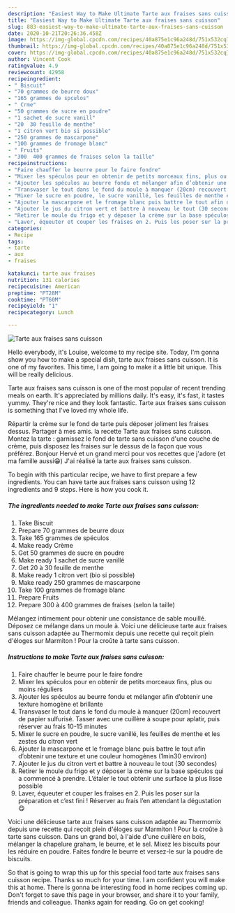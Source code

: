 ```yaml
---
description: "Easiest Way to Make Ultimate Tarte aux fraises sans cuisson"
title: "Easiest Way to Make Ultimate Tarte aux fraises sans cuisson"
slug: 883-easiest-way-to-make-ultimate-tarte-aux-fraises-sans-cuisson
date: 2020-10-21T20:26:36.458Z
image: https://img-global.cpcdn.com/recipes/40a875e1c96a248d/751x532cq70/tarte-aux-fraises-sans-cuisson-photo-principale-de-la-recette.jpg
thumbnail: https://img-global.cpcdn.com/recipes/40a875e1c96a248d/751x532cq70/tarte-aux-fraises-sans-cuisson-photo-principale-de-la-recette.jpg
cover: https://img-global.cpcdn.com/recipes/40a875e1c96a248d/751x532cq70/tarte-aux-fraises-sans-cuisson-photo-principale-de-la-recette.jpg
author: Vincent Cook
ratingvalue: 4.9
reviewcount: 42958
recipeingredient:
- " Biscuit"
- "70 grammes de beurre doux"
- "165 grammes de spculos"
- " Crme"
- "50 grammes de sucre en poudre"
- "1 sachet de sucre vanill"
- "20  30 feuille de menthe"
- "1 citron vert bio si possible"
- "250 grammes de mascarpone"
- "100 grammes de fromage blanc"
- " Fruits"
- "300  400 grammes de fraises selon la taille"
recipeinstructions:
- "Faire chauffer le beurre pour le faire fondre"
- "Mixer les spéculos pour en obtenir de petits morceaux fins, plus ou moins réguliers"
- "Ajouter les spéculos au beurre fondu et mélanger afin d’obtenir une texture homogène et brillante"
- "Transvaser le tout dans le fond du moule à manquer (20cm) recouvert de papier sulfurisé. Tasser avec une cuillère à soupe pour aplatir, puis réserver au frais 10-15 minutes"
- "Mixer le sucre en poudre, le sucre vanillé, les feuilles de menthe et les zestes du citron vert"
- "Ajouter la mascarpone et le fromage blanc puis battre le tout afin d’obtenir une texture et une couleur homogènes (1min30 environ)"
- "Ajouter le jus du citron vert et battre à nouveau le tout (30 secondes)"
- "Retirer le moule du frigo et y déposer la crème sur la base spéculos qui a commencé à prendre. L’étaler le tout obtenir une surface la plus lisse possible"
- "Laver, équeuter et couper les fraises en 2. Puis les poser sur la préparation et c’est fini ! Réserver au frais l’en attendant la dégustation 😋"
categories:
- Recipe
tags:
- tarte
- aux
- fraises

katakunci: tarte aux fraises 
nutrition: 131 calories
recipecuisine: American
preptime: "PT28M"
cooktime: "PT60M"
recipeyield: "1"
recipecategory: Lunch

---
```



![Tarte aux fraises sans cuisson](https://img-global.cpcdn.com/recipes/40a875e1c96a248d/751x532cq70/tarte-aux-fraises-sans-cuisson-photo-principale-de-la-recette.jpg)

Hello everybody, it's Louise, welcome to my recipe site. Today, I'm gonna show you how to make a special dish, tarte aux fraises sans cuisson. It is one of my favorites. This time, I am going to make it a little bit unique. This will be really delicious.

Tarte aux fraises sans cuisson is one of the most popular of recent trending meals on earth. It's appreciated by millions daily. It's easy, it's fast, it tastes yummy. They're nice and they look fantastic. Tarte aux fraises sans cuisson is something that I've loved my whole life.

Répartir la crème sur le fond de tarte puis déposer joliment les fraises dessus. Partager à mes amis. la recette Tarte aux fraises sans cuisson. Montez la tarte : garnissez le fond de tarte sans cuisson d&#39;une couche de crème, puis disposez les fraises sur le dessus de la façon que vous préférez. Bonjour Hervé et un grand merci pour vos recettes que j&#39;adore (et ma famille aussi😁) J&#39;ai réalisé la tarte aux fraises sans cuisson.


To begin with this particular recipe, we have to first prepare a few ingredients. You can have tarte aux fraises sans cuisson using 12 ingredients and 9 steps. Here is how you cook it.

<!--inarticleads1-->

##### The ingredients needed to make Tarte aux fraises sans cuisson:

1. Take  Biscuit
1. Prepare 70 grammes de beurre doux
1. Take 165 grammes de spéculos
1. Make ready  Crème
1. Get 50 grammes de sucre en poudre
1. Make ready 1 sachet de sucre vanillé
1. Get 20 à 30 feuille de menthe
1. Make ready 1 citron vert (bio si possible)
1. Make ready 250 grammes de mascarpone
1. Take 100 grammes de fromage blanc
1. Prepare  Fruits
1. Prepare 300 à 400 grammes de fraises (selon la taille)


Mélangez intimement pour obtenir une consistance de sable mouillé. Déposez ce mélange dans un moule à. Voici une délicieuse tarte aux fraises sans cuisson adaptée au Thermomix depuis une recette qui reçoit plein d&#39;éloges sur Marmiton ! Pour la croûte à tarte sans cuisson. 

<!--inarticleads2-->

##### Instructions to make Tarte aux fraises sans cuisson:

1. Faire chauffer le beurre pour le faire fondre
1. Mixer les spéculos pour en obtenir de petits morceaux fins, plus ou moins réguliers
1. Ajouter les spéculos au beurre fondu et mélanger afin d’obtenir une texture homogène et brillante
1. Transvaser le tout dans le fond du moule à manquer (20cm) recouvert de papier sulfurisé. Tasser avec une cuillère à soupe pour aplatir, puis réserver au frais 10-15 minutes
1. Mixer le sucre en poudre, le sucre vanillé, les feuilles de menthe et les zestes du citron vert
1. Ajouter la mascarpone et le fromage blanc puis battre le tout afin d’obtenir une texture et une couleur homogènes (1min30 environ)
1. Ajouter le jus du citron vert et battre à nouveau le tout (30 secondes)
1. Retirer le moule du frigo et y déposer la crème sur la base spéculos qui a commencé à prendre. L’étaler le tout obtenir une surface la plus lisse possible
1. Laver, équeuter et couper les fraises en 2. Puis les poser sur la préparation et c’est fini ! Réserver au frais l’en attendant la dégustation 😋


Voici une délicieuse tarte aux fraises sans cuisson adaptée au Thermomix depuis une recette qui reçoit plein d&#39;éloges sur Marmiton ! Pour la croûte à tarte sans cuisson. Dans un grand bol, à l&#39;aide d&#39;une cuillère en bois, mélanger la chapelure graham, le beurre, et le sel. Mixez les biscuits pour les réduire en poudre. Faites fondre le beurre et versez-le sur la poudre de biscuits. 

So that is going to wrap this up for this special food tarte aux fraises sans cuisson recipe. Thanks so much for your time. I am confident you will make this at home. There is gonna be interesting food in home recipes coming up. Don't forget to save this page in your browser, and share it to your family, friends and colleague. Thanks again for reading. Go on get cooking!
